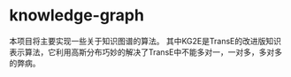 # knowledge-graph
本项目将主要实现一些关于知识图谱的算法。
其中KG2E是TransE的改进版知识表示算法，它利用高斯分布巧妙的解决了TransE中不能多对一，一对多，多对多的弊病。
